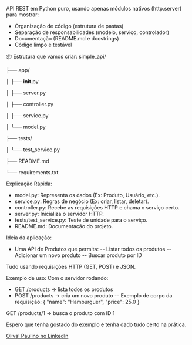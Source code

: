 API REST em Python puro, usando apenas módulos nativos (http.server) para mostrar:
- Organização de código (estrutura de pastas)
- Separação de responsabilidades (modelo, serviço, controlador)
- Documentação (README.md e docstrings)
- Código limpo e testável

📦 Estrutura que vamos criar:
simple_api/

├── app/

│   ├── __init__.py

│   ├── server.py

│   ├── controller.py

│   ├── service.py

│   └── model.py

├── tests/

│   └── test_service.py

├── README.md

└── requirements.txt

Explicação Rápida:
- model.py: Representa os dados (Ex: Produto, Usuário, etc.).
- service.py: Regras de negócio (Ex: criar, listar, deletar).
- controller.py: Recebe as requisições HTTP e chama o serviço certo.
- server.py: Inicializa o servidor HTTP.
- tests/test_service.py: Teste de unidade para o serviço.
- README.md: Documentação do projeto.

Ideia da aplicação:
- Uma API de Produtos que permita:
-- Listar todos os produtos
-- Adicionar um novo produto
-- Buscar produto por ID

Tudo usando requisições HTTP (GET, POST) e JSON.

Exemplo de uso:
Com o servidor rodando:
- GET /products → lista todos os produtos
- POST /products → cria um novo produto
-- Exemplo de corpo da requisição:
{
  "name": "Hamburguer",
  "price": 25.0
}

GET /products/1 → busca o produto com ID 1

Espero que tenha gostado do exemplo e tenha dado tudo certo na prática.

[Olival Paulino no LinkedIn](https://www.linkedin.com/in/olivalpaulino/)
